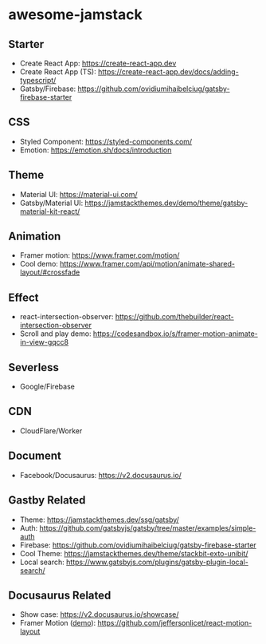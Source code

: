 # awesome-jamstack

## Starter
- Create React App: https://create-react-app.dev
- Create React App (TS): https://create-react-app.dev/docs/adding-typescript/
- Gatsby/Firebase: https://github.com/ovidiumihaibelciug/gatsby-firebase-starter

## CSS
- Styled Component: https://styled-components.com/
- Emotion: https://emotion.sh/docs/introduction

## Theme
- Material UI: https://material-ui.com/
- Gatsby/Material UI: https://jamstackthemes.dev/demo/theme/gatsby-material-kit-react/

## Animation
- Framer motion: https://www.framer.com/motion/
- Cool demo: https://www.framer.com/api/motion/animate-shared-layout/#crossfade

## Effect
- react-intersection-observer: https://github.com/thebuilder/react-intersection-observer
- Scroll and play demo: https://codesandbox.io/s/framer-motion-animate-in-view-gqcc8

## Severless
- Google/Firebase

## CDN
- CloudFlare/Worker

## Document
- Facebook/Docusaurus: https://v2.docusaurus.io/

## Gastby Related
- Theme: https://jamstackthemes.dev/ssg/gatsby/
- Auth: https://github.com/gatsbyjs/gatsby/tree/master/examples/simple-auth
- Firebase: https://github.com/ovidiumihaibelciug/gatsby-firebase-starter
- Cool Theme: https://jamstackthemes.dev/theme/stackbit-exto-unibit/
- Local search: https://www.gatsbyjs.com/plugins/gatsby-plugin-local-search/

## Docusaurus Related
- Show case: https://v2.docusaurus.io/showcase/
- Framer Motion ([demo](https://motion-layout.azurewebsites.net/)): https://github.com/jeffersonlicet/react-motion-layout
